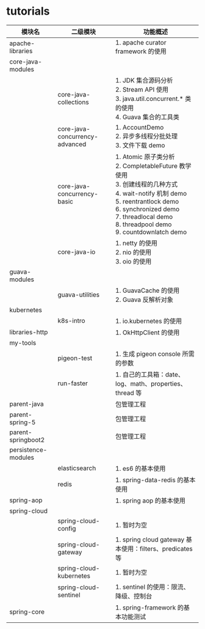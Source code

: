 # tutorials

| 模块名              | 二级模块                       | 功能概述                                                     |
| ------------------- | ------------------------------ | ------------------------------------------------------------ |
| apache-libraries    |                                | 1. apache curator framework 的使用                           |
| core-java-modules   |                                |                                                              |
|                     | core-java-collections          | 1. JDK 集合源码分析<br />2. Stream API 使用<br />3. java.util.concurrent.* 类的使用<br />4. Guava 集合的工具类 |
|                     | core-java-concurrency-advanced | 1. AccountDemo<br />2. 异步多线程分批处理<br />3. 文件下载 demo |
|                     | core-java-concurrency-basic    | 1. Atomic 原子类分析<br />2. CompletableFuture 教学使用<br />3. 创建线程的几种方式<br />4. wait-notify 机制 demo<br />5. reentrantlock demo<br />6. synchronized demo<br />7. threadlocal demo<br />8. threadpool demo<br />9. countdownlatch demo |
|                     | core-java-io                   | 1. netty 的使用<br />2. nio 的使用<br />3. oio 的使用        |
| guava-modules       |                                |                                                              |
|                     | guava-utilities                | 1. GuavaCache 的使用<br />2. Guava 反解析对象                |
| kubernetes          |                                |                                                              |
|                     | k8s-intro                      | 1. io.kubernetes 的使用                                      |
| libraries-http      |                                | 1. OkHttpClient 的使用                                       |
| my-tools            |                                |                                                              |
|                     | pigeon-test                    | 1. 生成 pigeon console 所需的参数                            |
|                     | run-faster                     | 1. 自己的工具箱：date、log、math、properties、thread 等      |
| parent-java         |                                | 包管理工程                                                   |
| parent-spring-5     |                                | 包管理工程                                                   |
| parent-springboot2  |                                | 包管理工程                                                   |
| persistence-modules |                                |                                                              |
|                     | elasticsearch                  | 1. es6 的基本使用                                            |
|                     | redis                          | 1. spring-data-redis 的基本使用                              |
| spring-aop          |                                | 1. spring aop 的基本使用                                     |
| spring-cloud        |                                |                                                              |
|                     | spring-cloud-config            | 1. 暂时为空                                                  |
|                     | spring-cloud-gateway           | 1. spring cloud gateway 基本使用：filters、predicates 等     |
|                     | spring-cloud-kubernetes        | 1. 暂时为空                                                  |
|                     | spring-cloud-sentinel          | 1. sentinel 的使用：限流、降级、控制台                       |
| spring-core         |                                | 1. spring-framework 的基本功能测试                           |

